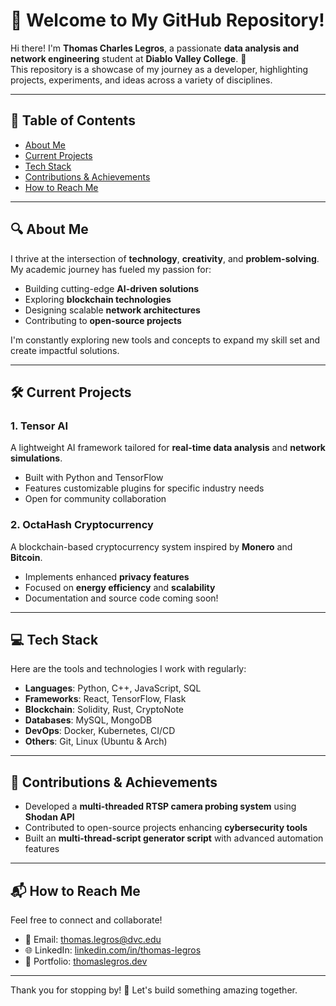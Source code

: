 # 👋 Welcome to My GitHub Repository!

Hi there! I'm **Thomas Charles Legros**, a passionate **data analysis and network engineering** student at **Diablo Valley College**. 🚀  
This repository is a showcase of my journey as a developer, highlighting projects, experiments, and ideas across a variety of disciplines.

---

## 📜 Table of Contents

- [About Me](#about-me)
- [Current Projects](#current-projects)
- [Tech Stack](#tech-stack)
- [Contributions & Achievements](#contributions--achievements)
- [How to Reach Me](#how-to-reach-me)

---

## 🔍 About Me

I thrive at the intersection of **technology**, **creativity**, and **problem-solving**. My academic journey has fueled my passion for:  
- Building cutting-edge **AI-driven solutions**  
- Exploring **blockchain technologies**  
- Designing scalable **network architectures**  
- Contributing to **open-source projects**  

I'm constantly exploring new tools and concepts to expand my skill set and create impactful solutions.

---

## 🛠️ Current Projects

### 1. **Tensor AI**  
A lightweight AI framework tailored for **real-time data analysis** and **network simulations**.  
- Built with Python and TensorFlow  
- Features customizable plugins for specific industry needs  
- Open for community collaboration  

### 2. **OctaHash Cryptocurrency**  
A blockchain-based cryptocurrency system inspired by **Monero** and **Bitcoin**.  
- Implements enhanced **privacy features**  
- Focused on **energy efficiency** and **scalability**  
- Documentation and source code coming soon!  

---

## 💻 Tech Stack

Here are the tools and technologies I work with regularly:  
- **Languages**: Python, C++, JavaScript, SQL  
- **Frameworks**: React, TensorFlow, Flask  
- **Blockchain**: Solidity, Rust, CryptoNote  
- **Databases**: MySQL, MongoDB  
- **DevOps**: Docker, Kubernetes, CI/CD  
- **Others**: Git, Linux (Ubuntu & Arch)

---

## 🌟 Contributions & Achievements

- Developed a **multi-threaded RTSP camera probing system** using **Shodan API**  
- Contributed to open-source projects enhancing **cybersecurity tools**  
- Built an **multi-thread-script generator script** with advanced automation features  

---

## 📬 How to Reach Me

Feel free to connect and collaborate!  

- 📧 Email: [thomas.legros@dvc.edu](mailto:thomas.legros@dvc.edu)  
- 🌐 LinkedIn: [linkedin.com/in/thomas-legros](#)  
- 📌 Portfolio: [thomaslegros.dev](#)  

---

Thank you for stopping by! 🌟 Let's build something amazing together.
